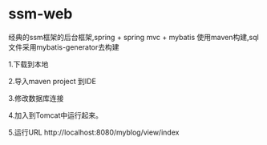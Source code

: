 # ssm-web
经典的ssm框架的后台框架,spring + spring mvc + mybatis 使用maven构建,sql文件采用mybatis-generator去构建


1.下载到本地

2.导入maven project 到IDE

3.修改数据库连接

4.加入到Tomcat中运行起来。

5.运行URL http://localhost:8080/myblog/view/index
